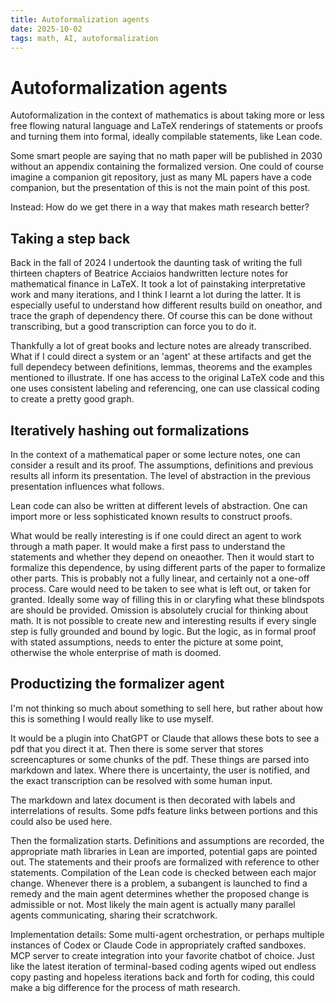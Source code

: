 ```yaml
---
title: Autoformalization agents   
date: 2025-10-02
tags: math, AI, autoformalization 
---
```


# Autoformalization agents 

Autoformalization in the context of mathematics is about taking more or less free flowing natural language and LaTeX renderings of statements or proofs and turning them into formal, ideally compilable statements, like Lean code. 

Some smart people are saying that no math paper will be published in 2030 without an appendix containing the formalized version. One could of course imagine a companion git repository, just as many ML papers have a code companion, but the presentation of this is not the main point of this post. 

Instead: How do we get there in a way that makes math research better? 

## Taking a step back 

Back in the fall of 2024 I undertook the daunting task of writing the full thirteen chapters of Beatrice Acciaios handwritten lecture notes for mathematical finance in LaTeX. It took a lot of painstaking interpretative work and many iterations, and I think I learnt a lot during the latter. It is especially useful to understand how different results build on oneathor, and trace the graph of dependency there. Of course this can be done without transcribing, but a good transcription can force you to do it. 

Thankfully a lot of great books and lecture notes are already transcribed. What if I could direct a system or an 'agent' at these artifacts and get the full dependecy between definitions, lemmas, theorems and the examples mentioned to illustrate. If one has access to the original LaTeX code and this one uses consistent labeling and referencing, one can use classical coding to create a pretty good graph. 

## Iteratively hashing out formalizations 

In the context of a mathematical paper or some lecture notes, one can consider a result and its proof. The assumptions, definitions and previous results all inform its presentation. The level of abstraction in the previous presentation influences what follows. 

Lean code can also be written at different levels of abstraction. One can import more or less sophisticated known results to construct proofs. 

What would be really interesting is if one could direct an agent to work through a math paper. It would make a first pass to understand the statements and whether they depend on oneaother. Then it would start to formalize this dependence, by using different parts of the paper to formalize other parts. This is probably not a fully linear, and certainly not a one-off process. Care would need to be taken to see what is left out, or taken for granted. Ideally some way of filling this in or claryfing what these blindspots are should be provided. Omission is absolutely crucial for thinking about math. It is not possible to create new and interesting results if every single step is fully grounded and bound by logic. But the logic, as in formal proof with stated assumptions, needs to enter the picture at some point, otherwise the whole enterprise of math is doomed. 

## Productizing the formalizer agent 

I'm not thinking so much about something to sell here, but rather about how this is something I would really like to use myself. 

It would be a plugin into ChatGPT or Claude that allows these bots to see a pdf that you direct it at. Then there is some server that stores screencaptures or some chunks of the pdf. These things are parsed into markdown and latex. Where there is uncertainty, the user is notified, and the exact transcription can be resolved with some human input. 

The markdown and latex document is then decorated with labels and interrelations of results. Some pdfs feature links between portions and this could also be used here. 

Then the formalization starts. Definitions and assumptions are recorded, the appropriate math libraries in Lean are imported, potential gaps are pointed out. The statements and their proofs are formalized with reference to other statements. Compilation of the Lean code is checked between each major change. Whenever there is a problem, a subangent is launched to find a remedy and the main agent determines whether the proposed change is admissible or not. Most likely the main agent is actually many parallel agents communicating, sharing their scratchwork. 

Implementation details: Some multi-agent orchestration, or perhaps multiple instances of Codex or Claude Code in appropriately crafted sandboxes. MCP server to create integration into your favorite chatbot of choice. Just like the latest iteration of terminal-based coding agents wiped out endless copy pasting and hopeless iterations back and forth for coding, this could make a big difference for the process of math research.   

